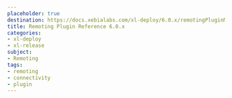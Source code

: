 ```yaml
---
placeholder: true
destination: https://docs.xebialabs.com/xl-deploy/6.0.x/remotingPluginManual.html
title: Remoting Plugin Reference 6.0.x
categories:
- xl-deploy
- xl-release
subject:
- Remoting
tags:
- remoting
- connectivity
- plugin
---
```

